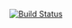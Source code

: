 [![Build Status](https://travis-ci.org/open-synergy/opnsynid_ewn.svg?branch=8.0)](https://travis-ci.org/open-synergy/opnsynid_ewn)

